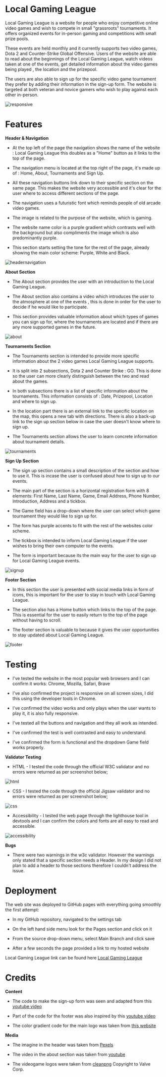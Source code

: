 # Local Gaming League
Local Gaming League is a website for people who enjoy competitive online video games and wish to compete in small "grassroots" tournaments. It offers organized events for in-person gaming and competitions with small prize pools. 

These events are held monthly and it currently supports two video games, Dota 2 and Counter-Strike Global Offensive.
Users of the website are able to read about the beginnings of the Local Gaming League, watch videos taken at one of the events, get detailed information about the video games being played , the location and the prizepool.

The users are also able to sign up for the specific video game tournament they prefer by adding their information in the sign-up form. The website is targeted at both veteran and novice gamers who wish to play against each other in-person.

![responsive](assets/css/images/responsive.PNG)


# Features


**Header & Navigation**

- At the top left of the page the navigation shows the name of the website : Local Gaming League this doubles as a "Home" button as it links to the top of the page. 

- The navigation menu is located at the top right of the page, it's made up of : Home, About, Tournaments and Sign Up. 

- All these navigation buttons link down to their specific section on the same page. This makes the website very accessible and it's clear for the user where to access different sections of the page.
- The navigation uses a futuristic font which reminds people of old arcade video games.
- The image is related to the purpose of the website, which is gaming.
- The website name color is a purple gradient which contrasts well with the background but also compliments the image which is also predominantly purple.
- This section starts setting the tone for the rest of the page, already showing the main color scheme: Purple, White and Black.

![headernavigation](assets/css/images/headernavi.PNG)

**About Section**

- The About section provides the user with an introduction to the Local Gaming League.

- The About section also contains a video which introduces the user to the atmosphere at one of the events , this is done in order for the user to decide if he would like to participate.

- This section provides valuable information about which types of games you can sign up for, where the tournaments are located and if there are any more supported games in the future.

![about](assets/css/images/aboutsection.PNG)

**Tournaments Section**

- The Tournaments section is intended to provide more specific information about the 2 video games Local Gaming League supports.

- It is split into 2 subsections, Dota 2 and Counter Strike : GO. This is done so the user can more clearly distinguish between the two and read about the games.

- In both subsections there is a list of specific information about the tournaments. This information consists of : Date, Prizepool, Location and where to sign up.

- In the location part there is an external link to the specific location on the map, this opens a new tab with directions. There is also a back-up link to the sign up section below in case the user doesn't know where to sign up.

- The Tournaments section allows the user to learn concrete information about tournament details.

![tournaments](assets/css/images/tournaments.PNG)

**Sign Up Section**

- The sign up section contains a small description of the section and how to use it. This is incase the user is confused about how to sign up to our events.

- The main part of the section is a horizontal registration form with 8 elements: First Name, Last Name, Game, Email Address, Phone Number, Introduction, Address and a tickbox.

- The Game field has a drop-down where the user can select which game tournament they would like to sign up for.

- The form has purple accents to fit with the rest of the websites color scheme.

- The tickbox is intended to inform Local Gaming League if the user wishes to bring their own computer to the events.

- The form is important because its the main way for the user to sign up for Local Gaming League events.

![signup](assets/css/images/signup.PNG)

**Footer Section**

- In this section the user is presented with social media links in form of icons, this is important for the user to stay in touch with Local Gaming League.

- The section also has a Home button which links to the top of the page. This is essential for the user to easily return to the top of the page without having to scroll.

- The footer section is valuable to because it gives the user opportunities to stay updated about Local Gaming League.

![footer](assets/css/images/footer.PNG)

# Testing


- I've tested the website in the most popular web browsers and I can confirm it works: Chrome, Mozilla, Safari, Brave

- I've also confirmed the project is responsive on all screen sizes, I did this using the developer tools in Chrome.

- I've confirmed the video works and only plays when the user wants to play it, it is also fully responsive.

- I've tested all the buttons and navigation and they all work as intended.

- I've confirmed the test is well contrasted and easy to understand.

- I've confirmed the form is functional and the dropdown Game field works properly.


**Validator Testing**

- HTML - I tested the code through the official W3C validator and no errors were returned as per screenshot below;

![html](assets/css/images/htmlcheck.PNG)

- CSS - I tested the code through the official Jigsaw validator and no errors were returned as per screenshot below;

![css](assets/css/images/csscheck.PNG)

- Accessibility - I tested the web page through the lighthouse tool in devtools and I can confirm the colors and fonts are all easy to read and accessible.

![accessibility](assets/css/images/access.PNG)

**Bugs**

- There were two warnings in the w3c validator. However the warnings only stated that a specific section needs a Header. In my design I did not plan to add a header to those sections therefore I couldn't address the issue.

# Deployment

The web site was deployed to GitHub pages with everything going smoothly the first attempt:

- In my GitHub repository, navigated to the settings tab

- On the left hand side menu look for the Pages section and click on it

- From the source drop-down menu, select Main Branch and click save

- After a few seconds the page provided a link to my hosted website

Local Gaming League link can be found here [Local Gaming League](https://raoulrv.github.io/local-gaming-tournament/index.html)

# Credits

**Content**

- The code to make the sign-up form was seen and adapted from this  [youtube video](https://www.youtube.com/watch?v=p9qBEq-YRSc)

- Part of the code for the footer was also inspired by this [youtube video](https://www.youtube.com/watch?v=2-5LpaN2LF8)

- The color gradient code for the main logo was taken from [this website](https://cssgradient.io/blog/css-gradient-text/)

**Media**

- The imagine in the header was taken from [Pexels](https://www.pexels.com/)

- The video in the about section was taken from [youtube](https://www.youtube.com/)

- The videogame logos were taken from [cleanpng](https://www.cleanpng.com/) Copyright to Valve Corp.

